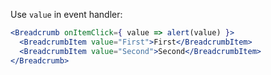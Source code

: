 Use `value` in event handler:

```jsx
<Breadcrumb onItemClick={ value => alert(value) }>
  <BreadcrumbItem value="First">First</BreadcrumbItem>
  <BreadcrumbItem value="Second">Second</BreadcrumbItem>
</Breadcrumb>
```
